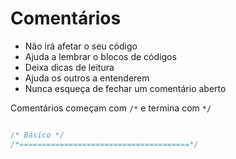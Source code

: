 # Comentários

* Não irá afetar o seu código
* Ajuda a lembrar o blocos de códigos
* Deixa dicas de leitura
* Ajuda os outros a entenderem
* Nunca esqueça de fechar um comentário aberto
  
Comentários começam com `/*` e termina com `*/` 

```css

/* Básico */
/*======================================*/